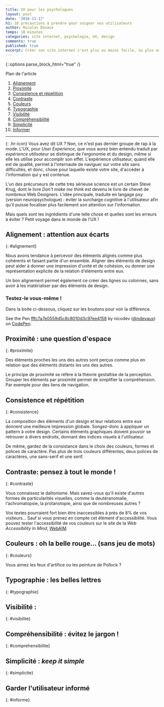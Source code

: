 ```yaml
---
title: UX pour les psychologues
layout: post
date: '2016-11-17'
h1: 10 précautions à prendre pour soigner vos utilisateurs
author: Nicolas Devaux
temps: 10 minutes
categories: site internet, psychologie, UX, design
comments: true
published: true
excerpt: Créer son site internet c'est plus ou moins facile, ou plus ou moins difficile.. Mais comment créer un site qui soit ergonomique et qui donne une bonne expérience à l'utilisateur ?
---
```


{::options parse_block_html="true" /}
<div class="plan-article-fixed">
<div class="plan-article">
<p>Plan de l'article</p>
<nav>
<ol>
<li><a href="#alignement" data-scroll="">Alignement</a></li>
<li><a href="#proximite" data-scroll="">Proximité</a></li>
<li><a href="#consistence" data-scroll="">Consistence et répetition</a></li>
<li><a href="#contraste" data-scroll="">Contraste</a></li>
<li><a href="#couleurs" data-scroll="">Couleurs</a></li>
<li><a href="#typographie" data-scroll="">Typographie</a></li>
<li><a href="#visibilite" data-scroll="">Visibilité</a></li>
<li><a href="#comprehensibilite" data-scroll="">Compréhensibilité</a></li>
<li><a href="#simplicite" data-scroll="">Simplicité</a></li>
<li><a href="#informe" data-scroll="">Informer</a></li>
</ol>
</nav>
</div>
</div>

---
{: .hr-icon} 
Vous avez dit UX ? Non, ce n'est pas dernier groupe de rap à la mode. L'UX, pour *User Experience*, que vous aurez bien entendu traduit par *expérience utilisateur* se distingue de l'ergonomie et du design, même si elle les utilise pour accomplir son effet. L'expérience utilisateur, quand elle est de qualité, permet à l'internaute de naviguer sur votre site sans difficultés, et donc, chose pour laquelle existe votre site, d'accéder à l'information qui y est contenue.

L'un des précurseurs de cette très sérieuse science est un certain Steve Krug, dont le livre *Don't make me think* est devenu le livre de chevet de nombreux Web Designers. L'idée principale, traduite en langage psy (version neuropsychologue) : éviter la surcharge cognitive à l'utilisateur afin qu'il puisse focaliser plus facilement son attention sur l'information.

Mais quels sont les ingrédients d'une telle chose et quelles sont les erreurs à éviter ? Petit voyage dans le monde de l'UX !

## Alignement : attention aux écarts
{: #alignement}

Nous avons tendance à percevoir des éléments alignés comme plus cohérents et faisant partie d'un ensemble. Aligner des éléments de design peut aider à donner une impression d'unité et de cohésion, ou donner une représentation explicite de la relation d'éléments entre eux.

Un bon alignement permet également ce créer des lignes ou colonnes, sans avoir à les matérialiser par des éléments de design.

### Testez-le vous-même !

Dans la boite ci-dessous, cliquez sur les boutons pour voir la différence.

<p data-height="560" data-theme-id="5076" data-slug-hash="fffc7a7e0559d5c8c8010d3c97ee4158" data-default-tab="result" data-user="ndevaux" data-embed-version="2" data-pen-title="fffc7a7e0559d5c8c8010d3c97ee4158" class="codepen">See the Pen <a href="http://codepen.io/ndevaux/pen/fffc7a7e0559d5c8c8010d3c97ee4158/">fffc7a7e0559d5c8c8010d3c97ee4158</a> by nicodev (<a href="http://codepen.io/ndevaux">@ndevaux</a>) on <a href="http://codepen.io">CodePen</a>.</p>
<script async src="https://production-assets.codepen.io/assets/embed/ei.js"></script>

## Proximité : une question d'espace
{: #proximite}

Des éléments proches les uns des autres sont perçus comme plus en relation que des éléments distants les uns des autres.

Le principe de proximité se réfère à la théorie gestaltise de la perception. Grouper les éléments par proximité permet de simplifier la compréhension. Par exemple pour des liens de navigation.

## Consistence et répétition
{: #consistence} 

La composition des éléments d'un design et leur relations entre eux donnent une meilleure impression globale. Songez-donc à appliquer un pattern à votre design. Certains éléments graphiques doivent pouvoir se retrouver à divers endroits, donnant des indices visuels à l'utilisateur.

De même, gardez de la consistance dans le choix des couleurs, formes et polices de caractère. Pas plus de trois couleurs différentes, deux polices de caractères, une sans-serif et une serif.

## Contraste: pensez à tout le monde !
{: #contraste} 

Vous connaissez le daltonisme. Mais savez-vous qu'il existe d'autres formes de particularités visuelles, comme la deutéranomalie, l'achromatopsie, la protanotopie, ainsi que de nombreuses autres ?

Vos textes pourraient fort bien être inaccessibles à près de 8% de vos visiteurs... Sauf si vous prenez en compte cet élément d'accessibilité. Vous pouvez tester l'accessibilité de vos couleurs sur le site de la *Web Accessibility In Mind*, [WebAIM](http://webaim.org/resources/contrastchecker/).

## Couleurs : oh la belle rouge... (sans jeu de mots)
{: #couleurs} 

Vous aimez les feux d'artifice ou les peinture de Pollock ? 

## Typographie : les belles lettres
{: #typographie} 

## Visibilité : 
{: #visibilite} 

## Compréhensibilité : évitez le jargon !
{: #comprehensibilite} 

## Simplicité : *keep it simple*
{: #simplicite} 

## Garder l'utilisateur informé
{: #informe} 